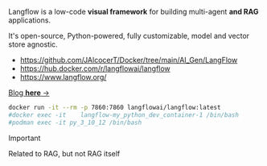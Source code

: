 Langflow is a low-code **visual framework** for building multi-agent **and RAG** applications.

It's open-source, Python-powered, fully customizable, model and vector store agnostic.

* https://github.com/JAlcocerT/Docker/tree/main/AI_Gen/LangFlow
* https://hub.docker.com/r/langflowai/langflow
* https://www.langflow.org/


[Blog **here** →](https://jalcocert.github.io/JAlcocerT/no-code-ai-tools/#langflow)

```sh
docker run -it --rm -p 7860:7860 langflowai/langflow:latest
#docker exec -it  	langflow-my_python_dev_container-1 /bin/bash
#podman exec -it py_3_10_12 /bin/bash
```


> [!IMPORTANT]
> Related to RAG, but not RAG itself